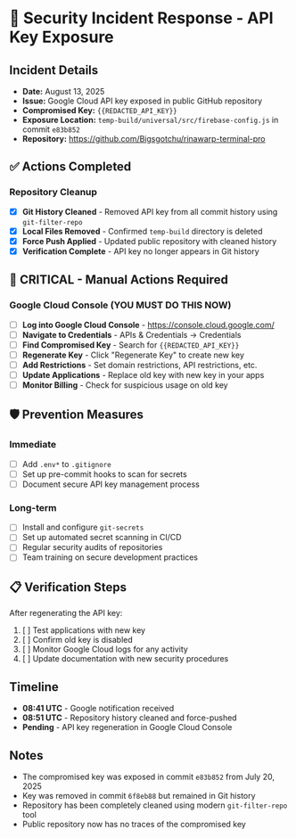 # 🚨 Security Incident Response - API Key Exposure

## Incident Details
- **Date:** August 13, 2025
- **Issue:** Google Cloud API key exposed in public GitHub repository
- **Compromised Key:** `{{REDACTED_API_KEY}}`
- **Exposure Location:** `temp-build/universal/src/firebase-config.js` in commit `e83b852`
- **Repository:** https://github.com/Bigsgotchu/rinawarp-terminal-pro

## ✅ Actions Completed

### Repository Cleanup
- [x] **Git History Cleaned** - Removed API key from all commit history using `git-filter-repo`
- [x] **Local Files Removed** - Confirmed `temp-build` directory is deleted
- [x] **Force Push Applied** - Updated public repository with cleaned history
- [x] **Verification Complete** - API key no longer appears in Git history

## 🚨 CRITICAL - Manual Actions Required

### Google Cloud Console (YOU MUST DO THIS NOW)
- [ ] **Log into Google Cloud Console** - https://console.cloud.google.com/
- [ ] **Navigate to Credentials** - APIs & Credentials → Credentials
- [ ] **Find Compromised Key** - Search for `{{REDACTED_API_KEY}}`
- [ ] **Regenerate Key** - Click "Regenerate Key" to create new key
- [ ] **Add Restrictions** - Set domain restrictions, API restrictions, etc.
- [ ] **Update Applications** - Replace old key with new key in your apps
- [ ] **Monitor Billing** - Check for suspicious usage on old key

## 🛡️ Prevention Measures

### Immediate
- [ ] Add `.env*` to `.gitignore`
- [ ] Set up pre-commit hooks to scan for secrets
- [ ] Document secure API key management process

### Long-term
- [ ] Install and configure `git-secrets`
- [ ] Set up automated secret scanning in CI/CD
- [ ] Regular security audits of repositories
- [ ] Team training on secure development practices

## 📋 Verification Steps

After regenerating the API key:
1. [ ] Test applications with new key
2. [ ] Confirm old key is disabled
3. [ ] Monitor Google Cloud logs for any activity
4. [ ] Update documentation with new security procedures

## Timeline
- **08:41 UTC** - Google notification received
- **08:51 UTC** - Repository history cleaned and force-pushed
- **Pending** - API key regeneration in Google Cloud Console

## Notes
- The compromised key was exposed in commit `e83b852` from July 20, 2025
- Key was removed in commit `6f8eb88` but remained in Git history
- Repository has been completely cleaned using modern `git-filter-repo` tool
- Public repository now has no traces of the compromised key
